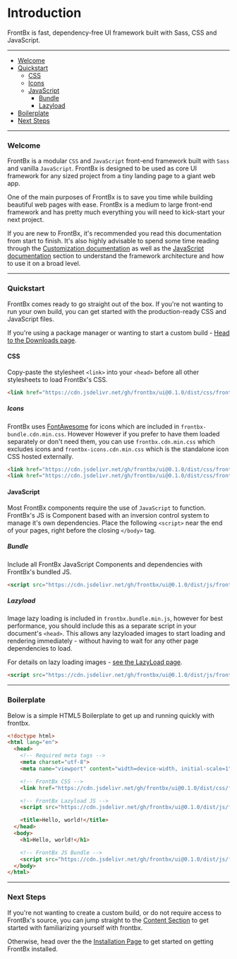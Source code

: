 # Introduction

FrontBx is fast, dependency-free UI framework built with Sass, CSS and JavaScript.

---

*   [Welcome](#welcome)
*   [Quickstart](#quickstart)
    *   [CSS](#css)
      *   [Icons](#icons)
    *   [JavaScript](#javascript)
        *   [Bundle](#bundle)
        *   [Lazyload](#lazyload)
*   [Boilerplate](#boilerplate)
*   [Next Steps](#next-steps)

---

### Welcome

FrontBx is a modular `CSS` and `JavaScript` front-end framework built with `Sass` and vanilla `JavaScript`. FrontBx is designed to be used as core UI framework for any sized project from a tiny landing page to a giant web app.

One of the main purposes of FrontBx is to save you time while building beautiful web pages with ease. FrontBx is a medium to large front-end framework and has pretty much everything you will need to kick-start your next project.

If you are new to FrontBx, it's recommended you read this documentation from start to finish. It's also highly advisable to spend some time reading through the [Customization documentation](../../customize/sass/index.html) as well as the [JavaScript documentation](../../javascript/container/index.html) section to understand the framework architecture and how to use it on a broad level.

---

### Quickstart

FrontBx comes ready to go straight out of the box. If you're not wanting to run your own build, you can get started with the production-ready CSS and JavaScript files.

If you're using a package manager or wanting to start a custom build - [Head to the Downloads page](../download/index.html).

#### CSS

Copy-paste the stylesheet `<link>` into your `<head>` before all other stylesheets to load FrontBx's CSS.

```html
<link href="https://cdn.jsdelivr.net/gh/frontbx/ui@0.1.0/dist/css/frontbx-bundle.cdn.min.css" rel="stylesheet" crossorigin="anonymous">
```

##### Icons

FrontBx uses [FontAwesome](https://fontawesome.com/) for icons which are included in `frontbx-bundle.cdn.min.css`. However However if you prefer to have them loaded separately or don't need them, you can use `frontbx.cdn.min.css` which excludes icons and `frontbx-icons.cdn.min.css` which is the standalone icon CSS hosted externally.

```html
<link href="https://cdn.jsdelivr.net/gh/frontbx/ui@0.1.0/dist/css/frontbx.cdn.min.css" rel="stylesheet" crossorigin="anonymous">
<link href="https://cdn.jsdelivr.net/gh/frontbx/ui@0.1.0/dist/css/frontbx-icons.cdn.min.css" rel="stylesheet" crossorigin="anonymous">
```

#### JavaScript

Most FrontBx components require the use of `JavaScript` to function. FrontBx's JS is Component based with an inversion control system to manage it's own dependencies. Place the following `<script>` near the end of your pages, right before the closing `</body>` tag.


##### Bundle

Include all FrontBx JavaScript Components and dependencies with FrontBx's bundled JS.

```html
<script src="https://cdn.jsdelivr.net/gh/frontbx/ui@0.1.0/dist/js/frontbx.bundle.min.js" crossorigin="anonymous"></script>
```

##### Lazyload

Image lazy loading is included in `frontbx.bundle.min.js`, however for best performance, you should include this as a separate script in your document's `<head>`. This allows any lazyloaded images to start loading and rendering immediately - without having to wait for any other page dependencies to load.

For details on lazy loading images - [see the LazyLoad page](../../images/lazyload/index.html).

```html
<script src="https://cdn.jsdelivr.net/gh/frontbx/ui@0.1.0/dist/js/frontbx-lazyload.min.js" crossorigin="anonymous"></script>
```

--- 

### Boilerplate

Below is a simple HTML5 Boilerplate to get up and running quickly with frontbx.

```html
<!doctype html>
<html lang="en">
  <head>
    <!-- Required meta tags -->
    <meta charset="utf-8">
    <meta name="viewport" content="width=device-width, initial-scale=1">

    <!-- FrontBx CSS -->
    <link href="https://cdn.jsdelivr.net/gh/frontbx/ui@0.1.0/dist/css/frontbx-bundle.cdn.min.css" rel="stylesheet" crossorigin="anonymous">

    <!-- FrontBx Lazyload JS -->
    <script src="https://cdn.jsdelivr.net/gh/frontbx/ui@0.1.0/dist/js/frontbx-lazyload.min.js" crossorigin="anonymous"></script>

    <title>Hello, world!</title>
  </head>
  <body>
    <h1>Hello, world!</h1>

    <!-- FrontBx JS Bundle -->
    <script src="https://cdn.jsdelivr.net/gh/frontbx/ui@0.1.0/dist/js/frontbx.bundle.min.js" crossorigin="anonymous"></script>
  </body>
</html>
```

---

### Next Steps

If you're not wanting to create a custom build, or do not require access to FrontBx's source, you can jump straight to the [Content Section](../../content/typography/index.html) to get started with familiarizing yourself with frontbx.

Otherwise, head over the the [Installation Page](../installation/index.html) to get started on getting FrontBx installed.
